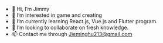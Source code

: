- 👋 Hi, I’m Jimmy
- 👀 I’m interested in game and creating
- 🌱 I’m currently learning React.js, Vue.js and Flutter program.
- 💞️ I’m looking to collaborate on fresh knowledge.
- 📫 Contact me through Jieminghu213@gmail.com  

<!---
JimmyHu213/JimmyHu213 is a ✨ special ✨ repository because its `README.md` (this file) appears on your GitHub profile.
You can click the Preview link to take a look at your changes.
--->
